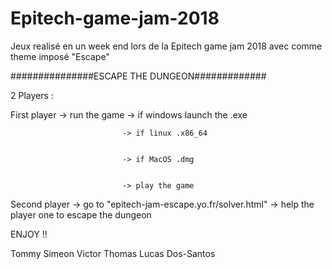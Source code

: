 # Epitech-game-jam-2018
Jeux realisé en un week end lors de la Epitech game jam 2018 avec comme theme imposé "Escape"


###############ESCAPE THE DUNGEON#############


2 Players :


First player -> run the game -> if windows launch the .exe


                             -> if linux .x86_64
                             
                             
                             -> if MacOS .dmg
                             
                             
                             -> play the game

Second player -> go to "epitech-jam-escape.yo.fr/solver.html"
              -> help the player one to escape the dungeon

ENJOY !!

Tommy Simeon
Victor Thomas
Lucas Dos-Santos
